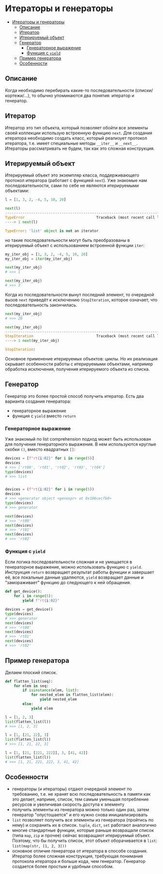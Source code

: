 # Итераторы и генераторы

- [Итераторы и генераторы](#итераторы-и-генераторы)
  - [Описание](#описание)
  - [Итератор](#итератор)
  - [Итерируемый объект](#итерируемый-объект)
  - [Генератор](#генератор)
    - [Генераторное выражение](#генераторное-выражение)
    - [Функция с `yield`](#функция-с-yield)
  - [Пример генератора](#пример-генератора)
  - [Особенности](#особенности)

## Описание

Когда необходимо перебирать какие-то последовательности (списки/кортежи/...), то обычно упоминаются два понятия: итератор и генератор.

## Итератор

Итератор это тип объекта, который позволяет обойти все элементы своей коллекции использую встроенную функцию `next`. Для создания итератора необходимо создать класс, который реализует протокол итератора, т.е. имеет специальные методы `__iter__` и `__next__`. Итераторы рассматривать не будем, так как это сложная конструкция.

## Итерируемый объект

Итерируемый объект это экземпляр класса, поддерживающего протокол итератора (работает с функцией `next`). Уже знакомые нам последовательности, сами по себе не являются итерируемыми объектами:

```python
l = [1, 3, 2, -4, 5, 10, 20]

next(l)
---------------------------------------------------------------------------
TypeError                                 Traceback (most recent call last)
----> 1 next(l)

TypeError: 'list' object is not an iterator
```

но такие последовательности могут быть преобразованы в итерируемый объект с использованием встроенной функции `iter`:

```python
my_iter_obj = [1, 3, 2, -4, 5, 10, 20]
my_iter_obj = iter(my_iter_obj)

next(my_iter_obj)
# >>> 1

next(my_iter_obj)
# >>> 3
```

Когда из последовательности вынут последний элемент, то очередной вызов `next` приведёт к исключению `StopIteration`, которое означает, что последовательность закончилась.

```python
next(my_iter_obj)
# >>> 20

next(my_iter_obj)
---------------------------------------------------------------------------
StopIteration                             Traceback (most recent call last)
----> 1 next(my_iter_obj)

StopIteration: 
```

Основное применение итерируемых объектов: циклы. Но их реализация скрывает особенности работы с итерируемыми объектами, например обработка исключения, получения итерируемого объекта из списка.

## Генератор

Генератор это более простой способ получить итератор. Есть два варианта создания генератора:

- генераторное выражение
- функция с `yield` вместо `return`

### Генераторное выражение

Уже знакомый по list comprehension подход может быть использован для получения генераторного выражения. В нем используются круглые скобки `()`, вместо квадратных `[]`:

```python
devices = [f"rt{i:02}" for i in range(5)]
devices
# >>> ['rt00', 'rt01', 'rt02', 'rt03', 'rt04']
type(devices)
# >>> list


devices = (f"rt{i:02}" for i in range(5))
devices
# >>> <generator object <genexpr> at 0x106cecfb0>
type(devices)
# >>> generator

next(devices)
# >>> 'rt00'
next(devices)
# >>> 'rt01'
next(devices)
# >>> 'rt02'
```

### Функция с `yield`

Если логика последовательности сложная и не умещается в генераторное выражение, можно использовать функцию с `yield`. Инструкция `return` возвращает результат работы функции и завершает её, все локальные данные удаляются, `yield` возвращает данные и "замораживает" функцию до следующего к ней обращения.

```python
def get_device():
    for i in range(5):
        yield f"rt{i:02}"

devices = get_device()
type(devices)
# >>> generator
next(devices)
# >>> 'rt00'
next(devices)
# >>> 'rt01'
next(devices)
# >>> 'rt02'
```

## Пример генератора

Делаем плоский список.

```python
def flatten_list(seq):
    for elem in seq:
        if isinstance(elem, list):
            for nested_elem in flatten_list(elem):
                yield nested_elem
        else:
            yield elem

l = [1, 2, 3]
list(flatten_list(l))
# >>> [1, 2, 3]

l = [1, [21, 22], 3]
list(flatten_list(l))
# >>> [1, 21, 22, 3]

l = [1, [21, [221, 222]], 3, [41, 42]]
list(flatten_list(l))
# >>> [1, 21, 221, 222, 3, 41, 42]
```

## Особенности

- генераторы (и итераторы) отдают очередной элемент по требованию, т.е. не хранят всю последовательность в памяти как это делает, наприме, список, тем самым уменьшая потребление ресурсов и увеличивая скорость доступа к элементу
- получить элементы из генератора можно только один раз, затем генератор "опустошается" и его нужно снова инициализировать
- `list` позволяет получить все элементы из генератора (пройтись по нему) и сохранить их в список. `tuple`, `dict`, `set` работают аналогично
- многие стандартные функции, которые раньше возвращали список (типа `map`, `zip` и прочее) сейчас возвращают итерируемый объект. Поэтому, что бы получить список, этот объект оборачивается в `list`: `list(map(str, [1, 2, 3]))`
- основное отличие генератора от итератора в способе создания. Итератор более сложная конструкция, требующая понимания протокола итератора и больше кода, чем генератор. Генератор создается более простым и удобным способом.
